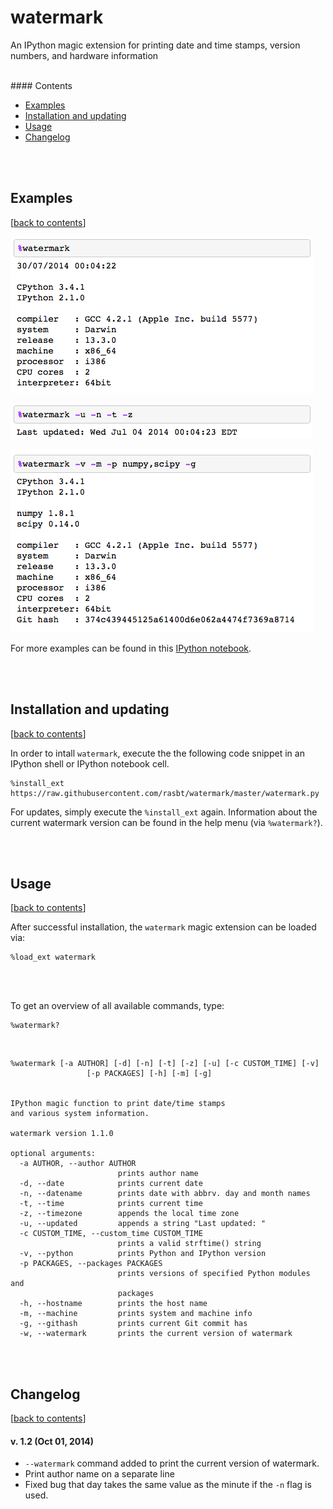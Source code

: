 watermark
=========

An IPython magic extension for printing date and time stamps, version numbers, and hardware information

<br>
#### Contents

- [Examples](#examples)
- [Installation and updating](#installation-and-updating)
- [Usage](#usage)
- [Changelog](#changelog)


<br>
<br>

## Examples
[[back to contents](#contents)]

![](./images/ex1.png)

![](./images/ex2.png)

![](./images/ex3.png)

For more examples can be found in this [IPython notebook](http://nbviewer.ipython.org/github/rasbt/watermark/blob/master/docs/watermark.ipynb).

<br>
<br>

## Installation and updating
[[back to contents](#contents)]

In order to intall `watermark`, execute the the following code snippet in an IPython shell or IPython notebook cell.

	%install_ext https://raw.githubusercontent.com/rasbt/watermark/master/watermark.py
	
For updates, simply execute the `%install_ext` again. Information about the current watermark version can be found in the help menu (via `%watermark?`).

<br>
<br>	
	
## Usage
[[back to contents](#contents)]

After successful installation, the `watermark` magic extension can be loaded via:

	%load_ext watermark

<br>
<br>	
	
To get an overview of all available commands, type:

	%watermark?
	
<br>



	%watermark [-a AUTHOR] [-d] [-n] [-t] [-z] [-u] [-c CUSTOM_TIME] [-v]
	                 [-p PACKAGES] [-h] [-m] [-g]


	IPython magic function to print date/time stamps 
	and various system information.

	watermark version 1.1.0

	optional arguments:
	  -a AUTHOR, --author AUTHOR
	                        prints author name
	  -d, --date            prints current date
	  -n, --datename        prints date with abbrv. day and month names
	  -t, --time            prints current time
	  -z, --timezone        appends the local time zone
	  -u, --updated         appends a string "Last updated: "
	  -c CUSTOM_TIME, --custom_time CUSTOM_TIME
	                        prints a valid strftime() string
	  -v, --python          prints Python and IPython version
	  -p PACKAGES, --packages PACKAGES
	                        prints versions of specified Python modules and
	                        packages
	  -h, --hostname        prints the host name
	  -m, --machine         prints system and machine info
	  -g, --githash         prints current Git commit has  	  
	  -w, --watermark       prints the current version of watermark
	  

<br>
<br>

## Changelog
[[back to contents](#contents)]

#### v. 1.2 (Oct 01, 2014)
- `--watermark` command added to print the current version of watermark.
- Print author name on a separate line
- Fixed bug that day takes the same value as the minute if the `-n` flag is used.